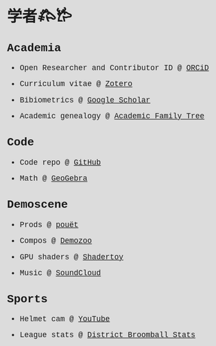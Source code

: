 <title>学者𐂅𐂂</title>

# 学者𐂅𐂂

## Academia

-   Open Researcher and Contributor ID @ [ORCiD](https://orcid.org/0000-0002-6123-2441)

-   Curriculum vitae @ [Zotero](https://www.zotero.org/dnanto/cv)

-   Bibiometrics @ [Google Scholar](https://scholar.google.com/citations?user=iEz2FjoAAAAJ&hl=en)

-   Academic genealogy @ [Academic Family Tree](https://academictree.org/compbio/tree.php?pid=895571)

## Code

-   Code repo @ [GitHub](https://github.com/dnanto)

-   Math @ [GeoGebra](https://www.geogebra.org/u/dnanto)

## Demoscene

-   Prods @ [pouët](https://www.pouet.net/user.php?who=104045)

-   Compos @ [Demozoo](https://demozoo.org/sceners/118125/)

-   GPU shaders @ [Shadertoy](https://www.shadertoy.com/user/remaindeer)

-   Music @ [SoundCloud](https://soundcloud.com/remaindeer)

## Sports

-   Helmet cam @ [YouTube](https://www.youtube.com/watch?v=8glrJjD1Pkw&list=PLNSP_ilGaXG8CR7_FsrVrKOAGp_njeZw9)

-   League stats @ [District Broomball Stats](http://binf.gmu.edu/dnegron2/broomball/)

<style>
    html, body {
    height: 100%;
}

html {
    display: table;
    margin: auto;
    background-color: #DCDCDC;
}

body {
    display: table-cell;
    font-family: "Lucida Console", "Courier New", monospace;
    transform: scale(1.25);
    transform-origin: 0 0;
    vertical-align: top;
}

</style>

